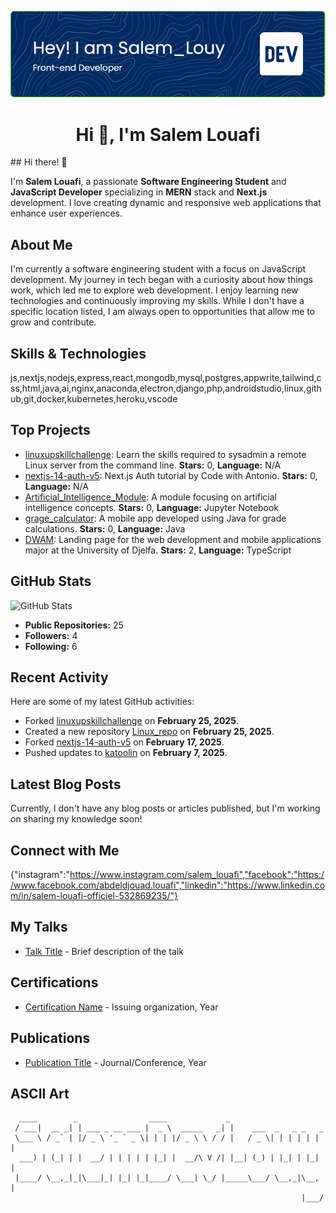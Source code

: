 ![Header](./github-header-image.png)
<h1 align="center">Hi 👋, I'm Salem Louafi</h1>
## Hi there! 👋

I'm **Salem Louafi**, a passionate **Software Engineering Student** and **JavaScript Developer** specializing in **MERN** stack and **Next.js** development. I love creating dynamic and responsive web applications that enhance user experiences.

## About Me

I'm currently a software engineering student with a focus on JavaScript development. My journey in tech began with a curiosity about how things work, which led me to explore web development. I enjoy learning new technologies and continuously improving my skills. While I don't have a specific location listed, I am always open to opportunities that allow me to grow and contribute.

## Skills & Technologies

js,nextjs,nodejs,express,react,mongodb,mysql,postgres,appwrite,tailwind,css,html,java,ai,nginx,anaconda,electron,django,php,androidstudio,linux,github,git,docker,kubernetes,heroku,vscode

## Top Projects

- [linuxupskillchallenge](https://github.com/SalemDevLouy/linuxupskillchallenge): Learn the skills required to sysadmin a remote Linux server from the command line. **Stars:** 0, **Language:** N/A
- [nextjs-14-auth-v5](https://github.com/SalemDevLouy/nextjs-14-auth-v5): Next.js Auth tutorial by Code with Antonio. **Stars:** 0, **Language:** N/A
- [Artificial_Intelligence_Module](https://github.com/SalemDevLouy/Artificial_Intelligence_Module): A module focusing on artificial intelligence concepts. **Stars:** 0, **Language:** Jupyter Notebook
- [grage_calculator](https://github.com/SalemDevLouy/grage_calculator): A mobile app developed using Java for grade calculations. **Stars:** 0, **Language:** Java
- [DWAM](https://github.com/SalemDevLouy/DWAM): Landing page for the web development and mobile applications major at the University of Djelfa. **Stars:** 2, **Language:** TypeScript

## GitHub Stats

![GitHub Stats](https://github-readme-stats.vercel.app/api?username=SalemDevLouy&show_icons=true&count_private=true&theme=radical)

- **Public Repositories:** 25
- **Followers:** 4
- **Following:** 6

## Recent Activity

Here are some of my latest GitHub activities:
- Forked [linuxupskillchallenge](https://github.com/SalemDevLouy/linuxupskillchallenge) on **February 25, 2025**.
- Created a new repository [Linux_repo](https://github.com/SalemDevLouy/Linux_repo) on **February 25, 2025**.
- Forked [nextjs-14-auth-v5](https://github.com/SalemDevLouy/nextjs-14-auth-v5) on **February 17, 2025**.
- Pushed updates to [katoolin](https://github.com/SalemDevLouy/katoolin) on **February 7, 2025**.

## Latest Blog Posts

Currently, I don't have any blog posts or articles published, but I'm working on sharing my knowledge soon!

## Connect with Me

{"instagram":"https://www.instagram.com/salem_louafi","facebook":"https://www.facebook.com/abdeldjouad.louafi","linkedin":"https://www.linkedin.com/in/salem-louafi-officiel-532869235/"}

## My Talks

- [Talk Title](link-to-talk) - Brief description of the talk

## Certifications

- [Certification Name](link-to-certificate) - Issuing organization, Year

## Publications

- [Publication Title](link-to-publication) - Journal/Conference, Year

## ASCII Art

```
  ____        _                ____             _                      
 / ___|  __ _| | ___ _ __ ___ |  _ \  _____   _| |    ___  _   _ _   _ 
 \___ \ / _` | |/ _ \ '_ ` _ \| | | |/ _ \ \ / / |   / _ \| | | | | | |
  ___) | (_| | |  __/ | | | | | |_| |  __/\ V /| |__| (_) | |_| | |_| |
 |____/ \__,_|_|\___|_| |_| |_|____/ \___| \_/ |_____\___/ \__,_|\__, |
                                                                 |___/ 
```

